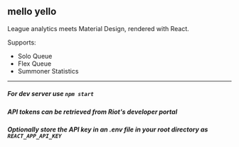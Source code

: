 ## mello yello
League analytics meets Material Design, rendered with React.

Supports:
- Solo Queue
- Flex Queue
- Summoner Statistics

---
##### For dev server use `npm start`
##### API tokens can be retrieved from Riot's developer portal 
##### Optionally store the API key in an .env file in your root directory as `REACT_APP_API_KEY`
